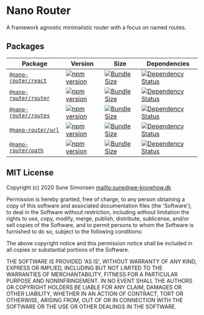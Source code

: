 # Nano Router

A framework agnostic minimalistic router with a focus on named routes.

## Packages

| Package                                  | Version                                               | Size                                                   | Dependencies                                                             |
| ---------------------------------------- | ----------------------------------------------------- | ------------------------------------------------------ | ------------------------------------------------------------------------ |
| [`@nano-router/react`](packages/react)   | [![npm version][react npm version]][react npm link]   | [![Bundle Size][react size bundle]][react size link]   | [![Dependency Status][react dependency status]][react dependency link]   |
| [`@nano-router/router`](packages/router) | [![npm version][router npm version]][router npm link] | [![Bundle Size][router size bundle]][router size link] | [![Dependency Status][router dependency status]][router dependency link] |
| [`@nano-router/routes`](packages/routes) | [![npm version][routes npm version]][routes npm link] | [![Bundle Size][routes size bundle]][routes size link] | [![Dependency Status][routes dependency status]][routes dependency link] |
| [`@nano-router/url`](packages/url)       | [![npm version][url npm version]][url npm link]       | [![Bundle Size][url size bundle]][url size link]       | [![Dependency Status][url dependency status]][url dependency link]       |
| [`@nano-router/path`](packages/path)     | [![npm version][path npm version]][path npm link]     | [![Bundle Size][path size bundle]][path size link]     | [![Dependency Status][path dependency status]][path dependency link]     |

[react npm version]: https://flat.badgen.net/npm/v/@nano-router/react
[react npm link]: https://www.npmjs.com/package/@nano-router/react
[react size bundle]: https://flat.badgen.net/bundlephobia/minzip/@nano-router/react
[react size link]: https://bundlephobia.com/result?p=@nano-router/react
[react dependency status]: https://flat.badgen.net/david/dep/sunesimonsen/nano-router/packages/react
[react dependency link]: https://david-dm.org/sunesimonsen/nano-router?path=packages/react
[router npm version]: https://flat.badgen.net/npm/v/@nano-router/router
[router npm link]: https://www.npmjs.com/package/@nano-router/router
[router size bundle]: https://flat.badgen.net/bundlephobia/minzip/@nano-router/router
[router size link]: https://bundlephobia.com/result?p=@nano-router/router
[router dependency status]: https://flat.badgen.net/david/dep/sunesimonsen/nano-router/packages/router
[router dependency link]: https://david-dm.org/sunesimonsen/nano-router?path=packages/router
[routes npm version]: https://flat.badgen.net/npm/v/@nano-router/routes
[routes npm link]: https://www.npmjs.com/package/@nano-router/routes
[routes size bundle]: https://flat.badgen.net/bundlephobia/minzip/@nano-router/routes
[routes size link]: https://bundlephobia.com/result?p=@nano-router/routes
[routes dependency status]: https://flat.badgen.net/david/dep/sunesimonsen/nano-router/packages/routes
[routes dependency link]: https://david-dm.org/sunesimonsen/nano-router?path=packages/routes
[url npm version]: https://flat.badgen.net/npm/v/@nano-router/url
[url npm link]: https://www.npmjs.com/package/@nano-router/url
[url size bundle]: https://flat.badgen.net/bundlephobia/minzip/@nano-router/url
[url size link]: https://bundlephobia.com/result?p=@nano-router/url
[url dependency status]: https://flat.badgen.net/david/dep/sunesimonsen/nano-router/packages/url
[url dependency link]: https://david-dm.org/sunesimonsen/nano-router?path=packages/url
[path npm version]: https://flat.badgen.net/npm/v/@nano-router/path
[path npm link]: https://www.npmjs.com/package/@nano-router/path
[path size bundle]: https://flat.badgen.net/bundlephobia/minzip/@nano-router/path
[path size link]: https://bundlephobia.com/result?p=@nano-router/path
[path dependency status]: https://flat.badgen.net/david/dep/sunesimonsen/nano-router/packages/path
[path dependency link]: https://david-dm.org/sunesimonsen/nano-router/path?path=packages/path

## MIT License

Copyright (c) 2020 Sune Simonsen <mailto:sune@we-knowhow.dk>

Permission is hereby granted, free of charge, to any person obtaining
a copy of this software and associated documentation files (the
'Software'), to deal in the Software without restriction, including
without limitation the rights to use, copy, modify, merge, publish,
distribute, sublicense, and/or sell copies of the Software, and to
permit persons to whom the Software is furnished to do so, subject to
the following conditions:

The above copyright notice and this permission notice shall be
included in all copies or substantial portions of the Software.

THE SOFTWARE IS PROVIDED 'AS IS', WITHOUT WARRANTY OF ANY KIND,
EXPRESS OR IMPLIED, INCLUDING BUT NOT LIMITED TO THE WARRANTIES OF
MERCHANTABILITY, FITNESS FOR A PARTICULAR PURPOSE AND
NONINFRINGEMENT. IN NO EVENT SHALL THE AUTHORS OR COPYRIGHT HOLDERS BE
LIABLE FOR ANY CLAIM, DAMAGES OR OTHER LIABILITY, WHETHER IN AN ACTION
OF CONTRACT, TORT OR OTHERWISE, ARISING FROM, OUT OF OR IN CONNECTION
WITH THE SOFTWARE OR THE USE OR OTHER DEALINGS IN THE SOFTWARE.
